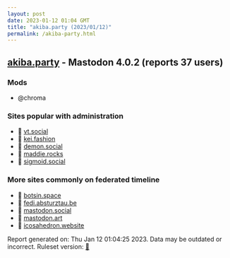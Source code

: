 ```yaml
---
layout: post
date: 2023-01-12 01:04 GMT
title: "akiba.party (2023/01/12)"
permalink: /akiba-party.html
---
```



## [akiba.party](https://akiba.party) - Mastodon 4.0.2 (reports 37 users)

### Mods
 * @chroma

### Sites popular with administration

* 🐘 [vt.social](/vt-social.html)
* 🐘 [kei.fashion](/kei-fashion.html)
* 🐘 [demon.social](/demon-social.html)
* 🐘 [maddie.rocks](/maddie-rocks.html)
* 🐘 [sigmoid.social](/sigmoid-social.html)

### More sites commonly on federated timeline

* 🐘 [botsin.space](/botsin-space.html)
* 🐘 [fedi.absturztau.be](/fedi-absturztau-be.html)
* 🐘 [mastodon.social](/mastodon-social.html)
* 🐘 [mastodon.art](/mastodon-art.html)
* 🐘 [icosahedron.website](/icosahedron-website.html)

Report generated on: Thu Jan 12 01:04:25 2023. Data may be outdated or incorrect.
Ruleset version: [🧁](/version-cupcake)
